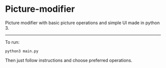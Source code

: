 # Picture-modifier
Picture modifier with basic picture operations and simple UI made in python 3.

---
To run:
```
python3 main.py
```
Then just follow instructions and choose preferred operations.